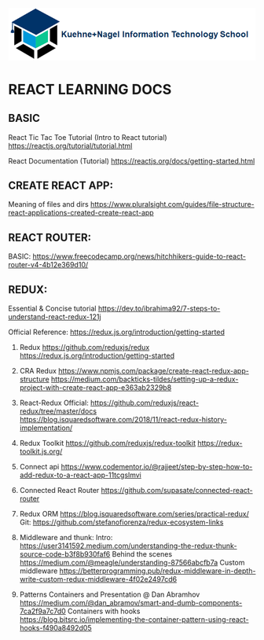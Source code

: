 ﻿


![enter image description here](https://github.com/stefanofiorenza/KNITS/raw/master/Logo/KNITS-text-white.png)
# REACT LEARNING DOCS


##  BASIC

React Tic Tac Toe Tutorial (Intro to React tutorial)
https://reactjs.org/tutorial/tutorial.html

React Documentation (Tutorial)
	https://reactjs.org/docs/getting-started.html


## CREATE REACT APP:

Meaning of files and dirs
	https://www.pluralsight.com/guides/file-structure-react-applications-created-create-react-app


## REACT ROUTER:
	
BASIC:
https://www.freecodecamp.org/news/hitchhikers-guide-to-react-router-v4-4b12e369d10/


## REDUX:

Essential & Concise tutorial
https://dev.to/ibrahima92/7-steps-to-understand-react-redux-121j


Official Reference:
https://redux.js.org/introduction/getting-started


1) Redux 
https://github.com/reduxjs/redux
https://redux.js.org/introduction/getting-started

2) CRA Redux
https://www.npmjs.com/package/create-react-redux-app-structure
https://medium.com/backticks-tildes/setting-up-a-redux-project-with-create-react-app-e363ab2329b8


3) React-Redux
Official:
https://github.com/reduxjs/react-redux/tree/master/docs
https://blog.isquaredsoftware.com/2018/11/react-redux-history-implementation/


4) Redux Toolkit
https://github.com/reduxjs/redux-toolkit
https://redux-toolkit.js.org/


5) Connect api
https://www.codementor.io/@rajjeet/step-by-step-how-to-add-redux-to-a-react-app-11tcgslmvi

6) Connected React Router
https://github.com/supasate/connected-react-router

7) Redux ORM
https://blog.isquaredsoftware.com/series/practical-redux/
Git:
https://github.com/stefanofiorenza/redux-ecosystem-links

8) Middleware and thunk:
Intro:
https://user3141592.medium.com/understanding-the-redux-thunk-source-code-b3f8b930faf6
Behind the scenes 
https://medium.com/@meagle/understanding-87566abcfb7a
Custom middleware
https://betterprogramming.pub/redux-middleware-in-depth-write-custom-redux-middleware-4f02e2497cd6

9) Patterns
Containers and Presentation @ Dan Abramhov
https://medium.com/@dan_abramov/smart-and-dumb-components-7ca2f9a7c7d0
Containers with hooks
https://blog.bitsrc.io/implementing-the-container-pattern-using-react-hooks-f490a8492d05


